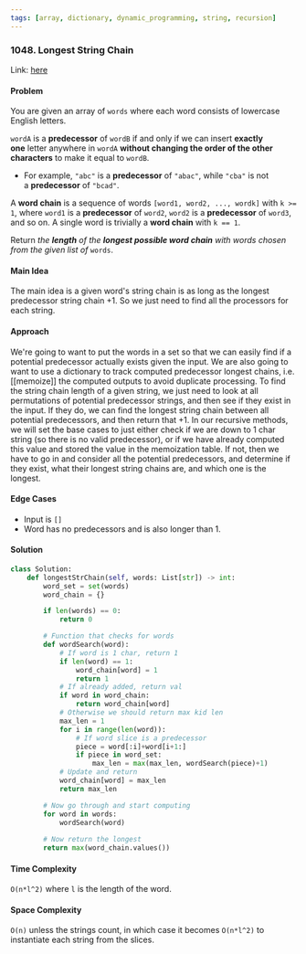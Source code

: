 ```yaml
---
tags: [array, dictionary, dynamic_programming, string, recursion]
---
```

### 1048. Longest String Chain

Link: [here](https://leetcode.com/problems/longest-string-chain/description/)

#### Problem
You are given an array of `words` where each word consists of lowercase English letters.

`wordA` is a **predecessor** of `wordB` if and only if we can insert **exactly one** letter anywhere in `wordA` **without changing the order of the other characters** to make it equal to `wordB`.

- For example, `"abc"` is a **predecessor** of `"abac"`, while `"cba"` is not a **predecessor** of `"bcad"`.

A **word chain** is a sequence of words `[word1, word2, ..., wordk]` with `k >= 1`, where `word1` is a **predecessor** of `word2`, `word2` is a **predecessor** of `word3`, and so on. A single word is trivially a **word chain** with `k == 1`.

Return _the **length** of the **longest possible word chain** with words chosen from the given list of_ `words`.

#### Main Idea
The main idea is a given word's string chain is as long as the longest predecessor string chain +1. So we just need to find all the processors for each string.

#### Approach
We're going to want to put the words in a set so that we can easily find if a potential predecessor actually exists given the input. We are also going to want to use a dictionary to track computed predecessor longest chains, i.e. [[memoize]] the computed outputs to avoid duplicate processing. 
To find the string chain length of a given string, we just need to look at all permutations of potential predecessor strings, and then see if they exist in the input. If they do, we can find the longest string chain between all potential predecessors, and then return that +1. 
In our recursive methods, we will set the base cases to just either check if we are down to 1 char string (so there is no valid predecessor), or if we have already computed this value and stored the value in the memoization table.
If not, then we have to go in and consider all the potential predecessors, and determine if they exist, what their longest string chains are, and which one is the longest. 

#### Edge Cases
- Input is `[]`
- Word has no predecessors and is also longer than 1.

#### Solution
```python 
class Solution:
    def longestStrChain(self, words: List[str]) -> int:
        word_set = set(words)
        word_chain = {}

        if len(words) == 0:
            return 0

        # Function that checks for words 
        def wordSearch(word):
            # If word is 1 char, return 1
            if len(word) == 1:
                word_chain[word] = 1
                return 1
            # If already added, return val
            if word in word_chain:
                return word_chain[word]
            # Otherwise we should return max kid len
            max_len = 1
            for i in range(len(word)):
                # If word slice is a predecessor
                piece = word[:i]+word[i+1:]
                if piece in word_set:
                    max_len = max(max_len, wordSearch(piece)+1)
            # Update and return
            word_chain[word] = max_len
            return max_len

        # Now go through and start computing 
        for word in words:
            wordSearch(word)
        
        # Now return the longest
        return max(word_chain.values())
```

#### Time Complexity
`O(n*l^2)` where `l` is the length of the word.

#### Space Complexity
`O(n)` unless the strings count, in which case it becomes `O(n*l^2)` to instantiate each string from the slices. 

